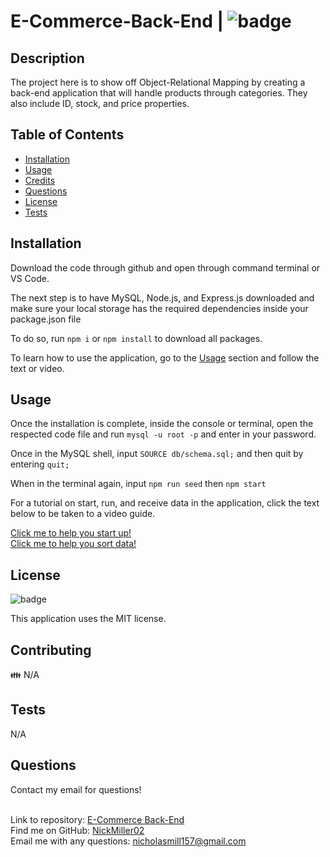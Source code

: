 # E-Commerce-Back-End | ![badge](https://img.shields.io/badge/license-MIT-brightgreen)<br />

## Description
The project here is to show off Object-Relational Mapping by creating a back-end
application that will handle products through categories. They also include ID, stock,
and price properties.

## Table of Contents

- [Installation](#installation)
- [Usage](#usage)
- [Credits](#credits)
- [Questions](#questions)
- [License](#license)
- [Tests](#tests)

## Installation
Download the code through github and open through command terminal or VS Code.

The next step is to have MySQL, Node.js, and Express.js downloaded and make sure your local storage has
the required dependencies inside your package.json file

To do so, run ```npm i``` or ```npm install``` to download all packages.



To learn how to use the application, go to the [Usage](#usage) section and follow the text or video.


## Usage
Once the installation is complete, inside the console or terminal, open the respected code file
and run ```mysql -u root -p``` and enter in your password.

Once in the MySQL shell, input ```SOURCE db/schema.sql;``` and then quit by entering ```quit;```

When in the terminal again, input ```npm run seed``` then ```npm start```


For a tutorial on start, run, and receive data in the application, click the text below to be taken to a video guide.

[Click me to help you start up!](https://drive.google.com/file/d/1L2bvcM3FRoorl5zumLZUUXqWU0Od08Oy/view)<br />
[Click me to help you sort data!](https://drive.google.com/file/d/1MiVzIc3-7KEThUenN2g7pgVBMN6-7Vby/view)

## License

![badge](https://img.shields.io/badge/license-MIT-brightgreen)

This application uses the MIT license.

## Contributing
👪 N/A

## Tests
N/A

## Questions
Contact my email for questions! <br />
<br />

Link to repository: [E-Commerce Back-End](https://github.com/NickMiller02/E-Commerce-Back-End)<br />
Find me on GitHub: [NickMiller02](https://github.com/NickMiller02)<br />
Email me with any questions: nicholasmill157@gmail.com<br /><br />